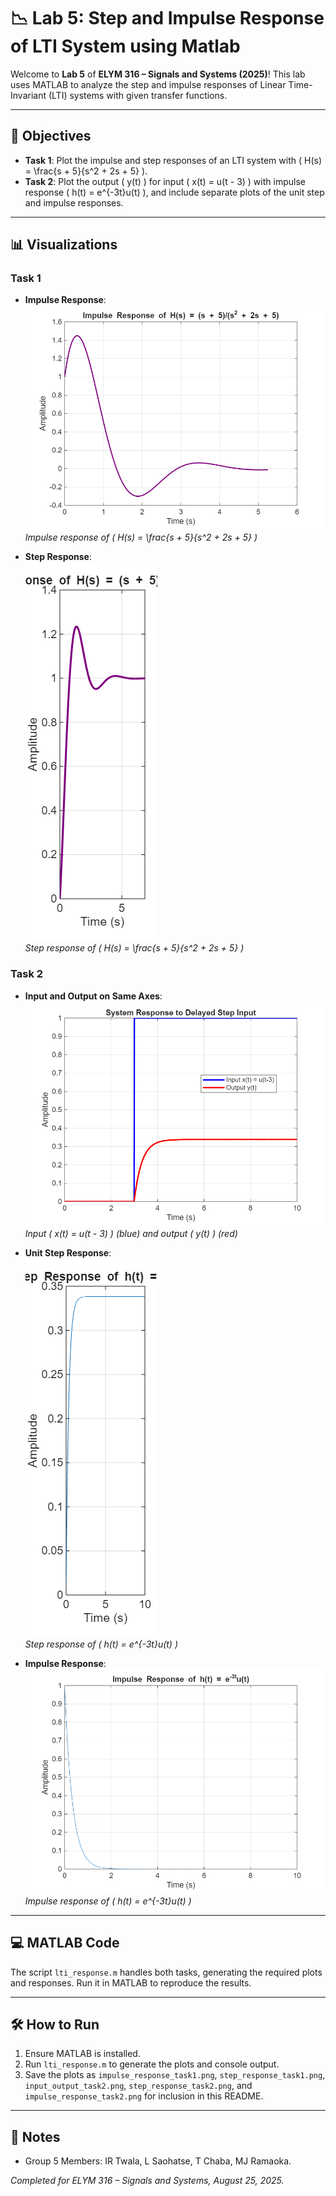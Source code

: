 # 📉 Lab 5: Step and Impulse Response of LTI System using Matlab

Welcome to **Lab 5** of **ELYM 316 – Signals and Systems (2025)**! This lab uses MATLAB to analyze the step and impulse responses of Linear Time-Invariant (LTI) systems with given transfer functions.

---

## 🎯 Objectives
- **Task 1**: Plot the impulse and step responses of an LTI system with \( H(s) = \frac{s + 5}{s^2 + 2s + 5} \).
- **Task 2**: Plot the output \( y(t) \) for input \( x(t) = u(t - 3) \) with impulse response \( h(t) = e^{-3t}u(t) \), and include separate plots of the unit step and impulse responses.

---

## 📊 Visualizations

### Task 1
- **Impulse Response**:  
  ![Impulse Response](impulse_response_task1.png)  
  *Impulse response of \( H(s) = \frac{s + 5}{s^2 + 2s + 5} \)*

- **Step Response**:  
  ![Step Response](step_response_task1.png)  
  *Step response of \( H(s) = \frac{s + 5}{s^2 + 2s + 5} \)*

### Task 2
- **Input and Output on Same Axes**:  
  ![Input and Output](input_output_task2.png)  
  *Input \( x(t) = u(t - 3) \) (blue) and output \( y(t) \) (red)*

- **Unit Step Response**:  
  ![Unit Step Response](step_response_task2.png)  
  *Step response of \( h(t) = e^{-3t}u(t) \)*

- **Impulse Response**:  
  ![Impulse Response](impulse_response_task2.png)  
  *Impulse response of \( h(t) = e^{-3t}u(t) \)*

---

## 💻 MATLAB Code
The script `lti_response.m` handles both tasks, generating the required plots and responses. Run it in MATLAB to reproduce the results.

---

## 🛠️ How to Run
1. Ensure MATLAB is installed.
2. Run `lti_response.m` to generate the plots and console output.
3. Save the plots as `impulse_response_task1.png`, `step_response_task1.png`, `input_output_task2.png`, `step_response_task2.png`, and `impulse_response_task2.png` for inclusion in this README.

---

## 📝 Notes
- Group 5 Members: IR Twala, L Saohatse, T Chaba, MJ Ramaoka.

*Completed for ELYM 316 – Signals and Systems, August 25, 2025.*
